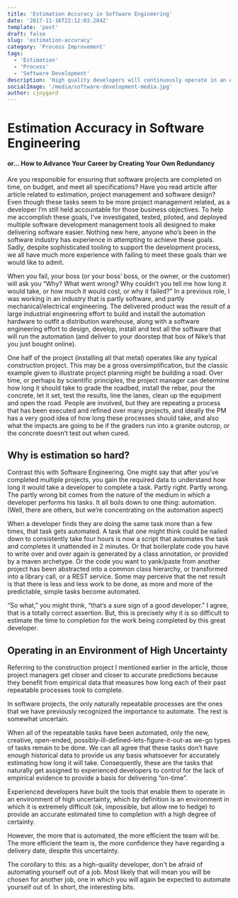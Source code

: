 ```yaml
---
title: 'Estimation Accuracy in Software Engineering'
date: '2017-11-16T22:12:03.284Z'
template: 'post'
draft: false
slug: 'estimation-accuracy'
category: 'Process Improvement'
tags:
  - 'Estimation'
  - 'Process'
  - 'Software Development'
description: 'High quality developers will continuously operate in an environment of high uncertainty, which by definition is an environment in which it is extremely difficult to provide an estimated time to completion with any degree of certainty.'
socialImage: '/media/software-development-media.jpg'
author: cjnygard
---
```


# Estimation Accuracy in Software Engineering

#### or... How to Advance Your Career by Creating Your Own Redundancy

Are you responsible for ensuring that software projects are completed on time, on budget, and meet all specifications?
Have you read article after article related to estimation, project management and software design?
Even though these tasks seem to be more project management related, as a developer I’m still held accountable for those business objectives.
To help me accomplish these goals, I’ve investigated, tested, piloted, and deployed multiple software development management tools all designed to make delivering software easier.
Nothing new here, anyone who’s been in the software industry has experience in attempting to achieve these goals.
Sadly, despite sophisticated tooling to support the development process, we all have much more experience with failing to meet these goals than we would like to admit.

When you fail, your boss (or your boss’ boss, or the owner, or the customer) will ask you “Why? What went wrong? Why couldn’t you tell me how long it would take, or how much it would cost, or why it failed?”
In a previous role, I was working in an industry that is partly software, and partly mechanical/electrical engineering.
The delivered product was the result of a large industrial engineering effort to build and install the automation hardware to outfit a distribution warehouse, along with a software engineering effort to design, develop, install and test all the software that will run the automation (and deliver to your doorstep that box of Nike’s that you just bought online).

One half of the project (installing all that metal) operates like any typical construction project.
This may be a gross oversimplification, but the classic example given to illustrate project planning might be building a road.
Over time, or perhaps by scientific principles, the project manager can determine how long it should take to grade the roadbed, install the rebar, pour the concrete, let it set, test the results, line the lanes, clean up the equipment and open the road.
People are involved, but they are repeating a process that has been executed and refined over many projects, and ideally the PM has a very good idea of how long these processes should take, and also what the impacts are going to be if the graders run into a granite outcrop, or the concrete doesn’t test out when cured.

## Why is estimation so hard?

Contrast this with Software Engineering.
One might say that after you’ve completed multiple projects, you gain the required data to understand how long it would take a developer to complete a task.
Partly right.
Partly wrong.
The partly wrong bit comes from the nature of the medium in which a developer performs his tasks.
It all boils down to one thing: automation.
(Well, there are others, but we’re concentrating on the automation aspect)

When a developer finds they are doing the same task more than a few times, that task gets automated.
A task that one might think could be nailed down to consistently take four hours is now a script that automates the task and completes it unattended in 2 minutes.
Or that boilerplate code you have to write over and over again is generated by a class annotation, or provided by a maven archetype.
Or the code you want to yank/paste from another project has been abstracted into a common class hierarchy, or transformed into a library call, or a REST service.
Some may perceive that the net result is that there is less and less work to be done, as more and more of the predictable, simple tasks become automated.

“So what,” you might think, “that’s a sure sign of a good developer.”
I agree, that is a totally correct assertion.
But, this is precisely why it is so difficult to estimate the time to completion for the work being completed by this great developer.

## Operating in an Environment of High Uncertainty

Referring to the construction project I mentioned earlier in the article, those project managers get closer and closer to accurate predictions because they benefit from empirical data that measures how long each of their past repeatable processes took to complete.

In software projects, the only naturally repeatable processes are the ones that we have previously recognized the importance to automate.
The rest is somewhat uncertain.

When all of the repeatable tasks have been automated, only the new, creative, open-ended, possibly-ill-defined-lets-figure-it-out-as we-go types of tasks remain to be done.
We can all agree that these tasks don’t have enough historical data to provide us any basis whatsoever for accurately estimating how long it will take.
Consequently, these are the tasks that naturally get assigned to experienced developers to control for the lack of empirical evidence to provide a basis for delivering “on-time”.

Experienced developers have built the tools that enable them to operate in an environment of high uncertainty, which by definition is an environment in which it is extremely difficult (ok, impossible, but allow me to hedge) to provide an accurate estimated time to completion with a high degree of certainty.

However, the more that is automated, the more efficient the team will be. The more efficient the team is, the more confidence they have regarding a delivery date, despite this uncertainty.

The corollary to this: as a high-quality developer, don't be afraid of automating yourself out of a job.
Most likely that will mean you will be chosen for another job, one in which you will again be expected to automate yourself out of.
In short, the interesting bits.
